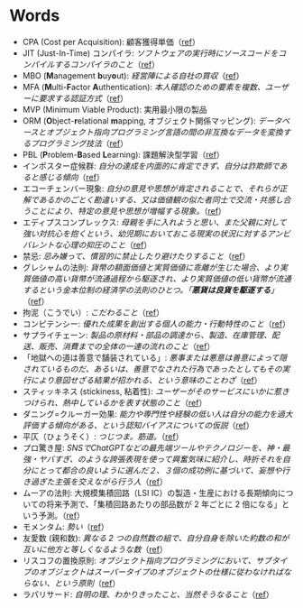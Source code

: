# Words

- CPA (Cost per Acquisition): 顧客獲得単価（[ref](https://webtan.impress.co.jp/g/cpa)）
- JIT (Just-In-Time) コンパイラ: *ソフトウェアの実行時にソースコードをコンパイルするコンパイラのこと*（[ref](https://ja.wikipedia.org/wiki/%E5%AE%9F%E8%A1%8C%E6%99%82%E3%82%B3%E3%83%B3%E3%83%91%E3%82%A4%E3%83%A9)）
- MBO (**M**anagement **b**uy**o**ut): *経営陣による自社の買収*（[ref](https://ja.wikipedia.org/wiki/%E3%83%9E%E3%83%8D%E3%82%B8%E3%83%A1%E3%83%B3%E3%83%88%E3%83%BB%E3%83%90%E3%82%A4%E3%82%A2%E3%82%A6%E3%83%88)）
- MFA (**M**ulti-**F**actor **A**uthentication): *本人確認のための要素を複数、ユーザーに要求する認証方式*（[ref](https://www.nec-solutioninnovators.co.jp/ss/insider/security-words/21.html)）
- MVP (Minimum Viable Product): 実用最小限の製品
- ORM (**O**bject-**r**elational **m**apping, オブジェクト関係マッピング): *データベースとオブジェクト指向プログラミング言語の間の非互換なデータを変換するプログラミング技法*（[ref](https://ja.wikipedia.org/wiki/%E3%82%AA%E3%83%96%E3%82%B8%E3%82%A7%E3%82%AF%E3%83%88%E9%96%A2%E4%BF%82%E3%83%9E%E3%83%83%E3%83%94%E3%83%B3%E3%82%B0)）
- PBL (**P**roblem-**B**ased **L**earning): 課題解決型学習（[ref](https://ja.wikipedia.org/wiki/%E5%95%8F%E9%A1%8C%E8%A7%A3%E6%B1%BA%E5%AD%A6%E7%BF%92)）
- インポスター症候群: *自分の達成を内面的に肯定できず、自分は詐欺師であると感じる傾向*（[ref](https://ja.wikipedia.org/wiki/%E3%82%A4%E3%83%B3%E3%83%9D%E3%82%B9%E3%82%BF%E3%83%BC%E7%97%87%E5%80%99%E7%BE%A4)）
- エコーチェンバー現象: *自分の意見や思想が肯定されることで、それらが正解であるかのごとく勘違いする、又は価値観の似た者同士で交流・共感し合うことにより、特定の意見や思想が増幅する現象。*（[ref](https://ja.wikipedia.org/wiki/%E3%82%A8%E3%82%B3%E3%83%BC%E3%83%81%E3%82%A7%E3%83%B3%E3%83%90%E3%83%BC%E7%8F%BE%E8%B1%A1)）
- エディプスコンプレックス: *母親を手に入れようと思い、また父親に対して強い対抗心を抱くという、幼児期においておこる現実の状況に対するアンビバレントな心理の抑圧のこと*（[ref](https://ja.wikipedia.org/wiki/%E3%82%A8%E3%83%87%E3%82%A3%E3%83%97%E3%82%B9%E3%82%B3%E3%83%B3%E3%83%97%E3%83%AC%E3%83%83%E3%82%AF%E3%82%B9)）
- 禁忌: *忌み嫌って、慣習的に禁止したり避けたりすること*（[ref](https://dictionary.goo.ne.jp/word/%E7%A6%81%E5%BF%8C/)）
- グレシャムの法則: *貨幣の額面価値と実質価値に乖離が生じた場合、より実質価値の高い貨幣が流通過程から駆逐され、より実質価値の低い貨幣が流通するという金本位制の経済学の法則のひとつ。「**悪貨は良貨を駆逐する**」*（[ref](https://ja.wikipedia.org/wiki/%E3%82%B0%E3%83%AC%E3%82%B7%E3%83%A3%E3%83%A0%E3%81%AE%E6%B3%95%E5%89%87)）
- 拘泥（こうでい）: *こだわること*（[ref](https://dictionary.goo.ne.jp/word/%E6%8B%98%E6%B3%A5/)）
- コンピテンシー: *優れた成果を創出する個人の能力・行動特性のこと*（[ref](https://www.nri.com/jp/knowledge/glossary/lst/ka/comptency)）
- サプライチェーン: *製品の原材料・部品の調達から、製造、在庫管理、配送、販売、消費までの全体の一連の流れのこと*（[ref](https://www.daiwabutsuryu.co.jp/useful/words/supply-chain)）
- 「地獄への道は善意で舗装されている」: *悪事または悪意は善意によって隠されているものだ、あるいは、善意でなされた行為であったとしてもその実行により意図せざる結果が招かれる、という意味のことわざ*（[ref](https://ja.wikipedia.org/wiki/%E5%9C%B0%E7%8D%84%E3%81%B8%E3%81%AE%E9%81%93%E3%81%AF%E5%96%84%E6%84%8F%E3%81%A7%E8%88%97%E8%A3%85%E3%81%95%E3%82%8C%E3%81%A6%E3%81%84%E3%82%8B)）
- スティッキネス (stickiness, 粘着性): *ユーザーがそのサービスにいかに惹きつけられ、熱中しているかを表す状態のこと*（[ref](https://makitani.net/shimauma/stickiness)）
- ダニング=クルーガー効果: *能力や専門性や経験の低い人は自分の能力を過大評価する傾向がある、という認知バイアスについての仮説*（[ref](https://ja.wikipedia.org/wiki/%E3%83%80%E3%83%8B%E3%83%B3%E3%82%B0%EF%BC%9D%E3%82%AF%E3%83%AB%E3%83%BC%E3%82%AC%E3%83%BC%E5%8A%B9%E6%9E%9C)）
- 平仄（ひょうそく）: *つじつま。筋道。*（[ref](https://kotobank.jp/word/%E5%B9%B3%E4%BB%84-121352)）
- プロ驚き屋: *SNSでChatGPTなどの最先端ツールやテクノロジーを、神・最強・ヤバすぎ、のような誇張表現を使って興奮気味に紹介し、時折それを自分にとって都合の良いように選んだ２、３個の成功例に基づいて、妄想や行き過ぎた主張を交えながら行う人*（[ref](https://takashionary.com/ja/pro-odorokiya-meaning/)）
- ムーアの法則: 大規模集積回路（LSI IC）の製造・生産における長期傾向についての将来予測で、「集積回路あたりの部品数が 2 年ごとに 2 倍になる」という予測。（[ref](https://ja.wikipedia.org/wiki/%E3%83%A0%E3%83%BC%E3%82%A2%E3%81%AE%E6%B3%95%E5%89%87)）
- モメンタム: *勢い*（[ref](https://dictionary.goo.ne.jp/word/%E3%83%A2%E3%83%A1%E3%83%B3%E3%82%BF%E3%83%A0/)）
- 友愛数 (親和数): *異なる 2 つの自然数の組で、自分自身を除いた約数の和が互いに他方と等しくなるような数*（[ref](https://ja.wikipedia.org/wiki/%E5%8F%8B%E6%84%9B%E6%95%B0)）
- リスコフの置換原則: *オブジェクト指向プログラミングにおいて、サブタイプのオブジェクトはスーパータイプのオブジェクトの仕様に従わなければならない、という原則*（[ref](https://ja.m.wikipedia.org/wiki/%E3%83%AA%E3%82%B9%E3%82%B3%E3%83%95%E3%81%AE%E7%BD%AE%E6%8F%9B%E5%8E%9F%E5%89%87)）
- ラパリサード: *自明の理、わかりきったこと、当然そうなること*（[ref](https://www.ne.jp/asahi/music/marinkyo/parolo/laparissade.html.ja)）
